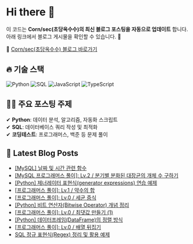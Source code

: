 # Hi there 👋

이 코드는 **Corn/sec(초당옥수수)의 최신 블로그 포스팅을 자동으로 업데이트** 합니다. 아래 링크에서 블로그 게시물을 확인할 수 있습니다. 🚀

📌 [Corn/sec(초당옥수수) 블로그 바로가기](https://chodang-corn.tistory.com/)


## 🔥 기술 스택
<p>
  <img alt="Python" src="https://img.shields.io/badge/Python-3776AB?style=flat-square&logo=Python&logoColor=white"/> 
  <img alt="SQL" src="https://img.shields.io/badge/SQL-4479A1?style=flat-square&logo=MySQL&logoColor=white"/> 
  <img alt="JavaScript" src="https://img.shields.io/badge/JavaScript-F7DF1E?style=flat-square&logo=JavaScript&logoColor=white"/> 
  <img alt="TypeScript" src="https://img.shields.io/badge/TypeScript-3178C6?style=flat-square&logo=TypeScript&logoColor=white"/>
</p>

## ✍🏼 주요 포스팅 주제
✔ **Python**: 데이터 분석, 알고리즘, 자동화 스크립트  
✔ **SQL**: 데이터베이스 쿼리 작성 및 최적화  
✔ **코딩테스트**: 프로그래머스, 백준 등 문제 풀이  


## 📕 Latest Blog Posts

<ul><li><a href='https://chodang-corn.tistory.com/17' target='_blank'>[MySQL] 날짜 및 시간 관련 함수</a></li><li><a href='https://chodang-corn.tistory.com/16' target='_blank'>[MySQL 프로그래머스 풀이]: Lv.2 / 분기별 분화된 대장균의 개체 수 구하기</a></li><li><a href='https://chodang-corn.tistory.com/15' target='_blank'>[Python] 제너레이터 표현식(generator expressions) 연습 예제</a></li><li><a href='https://chodang-corn.tistory.com/14' target='_blank'>[프로그래머스 풀이]: Lv.1 / 약수의 합</a></li><li><a href='https://chodang-corn.tistory.com/13' target='_blank'>[프로그래머스 풀이]: Lv.0 / 세균 증식</a></li><li><a href='https://chodang-corn.tistory.com/12' target='_blank'>[Python] 비트 연산자(Bitwise Operator) 개념 정리</a></li><li><a href='https://chodang-corn.tistory.com/11' target='_blank'>[프로그래머스 풀이]: Lv.0 / 최댓값 만들기 (1)</a></li><li><a href='https://chodang-corn.tistory.com/10' target='_blank'>[Python] 데이터프레임(DataFrame)의 정렬 방식</a></li><li><a href='https://chodang-corn.tistory.com/9' target='_blank'>[프로그래머스 풀이]: Lv.0 / 배열 뒤집기</a></li><li><a href='https://chodang-corn.tistory.com/8' target='_blank'>SQL 정규 표현식(Regex) 정리 및 활용 예제</a></li></ul>
